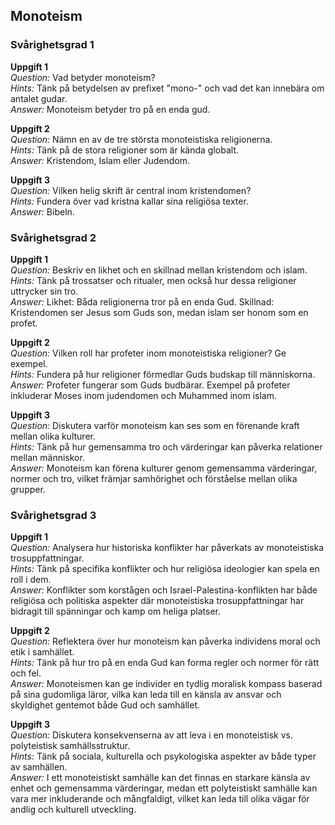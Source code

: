 ## Monoteism

### Svårighetsgrad 1

**Uppgift 1**  
*Question:* Vad betyder monoteism?  
*Hints:* Tänk på betydelsen av prefixet "mono-" och vad det kan innebära om antalet gudar.  
*Answer:* Monoteism betyder tro på en enda gud.

**Uppgift 2**  
*Question:* Nämn en av de tre största monoteistiska religionerna.  
*Hints:* Tänk på de stora religioner som är kända globalt.  
*Answer:* Kristendom, Islam eller Judendom.

**Uppgift 3**  
*Question:* Vilken helig skrift är central inom kristendomen?  
*Hints:* Fundera över vad kristna kallar sina religiösa texter.  
*Answer:* Bibeln.


### Svårighetsgrad 2

**Uppgift 1**  
*Question:* Beskriv en likhet och en skillnad mellan kristendom och islam.  
*Hints:* Tänk på trossatser och ritualer, men också hur dessa religioner uttrycker sin tro.  
*Answer:* Likhet: Båda religionerna tror på en enda Gud. Skillnad: Kristendomen ser Jesus som Guds son, medan islam ser honom som en profet.

**Uppgift 2**  
*Question:* Vilken roll har profeter inom monoteistiska religioner? Ge exempel.  
*Hints:* Fundera på hur religioner förmedlar Guds budskap till människorna.  
*Answer:* Profeter fungerar som Guds budbärar. Exempel på profeter inkluderar Moses inom judendomen och Muhammed inom islam.

**Uppgift 3**  
*Question:* Diskutera varför monoteism kan ses som en förenande kraft mellan olika kulturer.  
*Hints:* Tänk på hur gemensamma tro och värderingar kan påverka relationer mellan människor.  
*Answer:* Monoteism kan förena kulturer genom gemensamma värderingar, normer och tro, vilket främjar samhörighet och förståelse mellan olika grupper.


### Svårighetsgrad 3

**Uppgift 1**  
*Question:* Analysera hur historiska konflikter har påverkats av monoteistiska trosuppfattningar.  
*Hints:* Tänk på specifika konflikter och hur religiösa ideologier kan spela en roll i dem.  
*Answer:* Konflikter som korstågen och Israel-Palestina-konflikten har både religiösa och politiska aspekter där monoteistiska trosuppfattningar har bidragit till spänningar och kamp om heliga platser.

**Uppgift 2**  
*Question:* Reflektera över hur monoteism kan påverka individens moral och etik i samhället.  
*Hints:* Tänk på hur tro på en enda Gud kan forma regler och normer för rätt och fel.  
*Answer:* Monoteismen kan ge individer en tydlig moralisk kompass baserad på sina gudomliga läror, vilka kan leda till en känsla av ansvar och skyldighet gentemot både Gud och samhället.

**Uppgift 3**  
*Question:* Diskutera konsekvenserna av att leva i en monoteistisk vs. polyteistisk samhällsstruktur.  
*Hints:* Tänk på sociala, kulturella och psykologiska aspekter av både typer av samhällen.  
*Answer:* I ett monoteistiskt samhälle kan det finnas en starkare känsla av enhet och gemensamma värderingar, medan ett polyteistiskt samhälle kan vara mer inkluderande och mångfaldigt, vilket kan leda till olika vägar för andlig och kulturell utveckling.